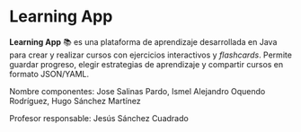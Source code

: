 # Learning App
**Learning App** 📚 es una plataforma de aprendizaje desarrollada en Java para crear y realizar cursos con ejercicios interactivos y *flashcards*. Permite guardar progreso, elegir estrategias de aprendizaje y compartir cursos en formato JSON/YAML.

Nombre componentes: Jose Salinas Pardo, Ismel Alejandro Oquendo Rodríguez, Hugo Sánchez Martínez

Profesor responsable: Jesús Sánchez Cuadrado
